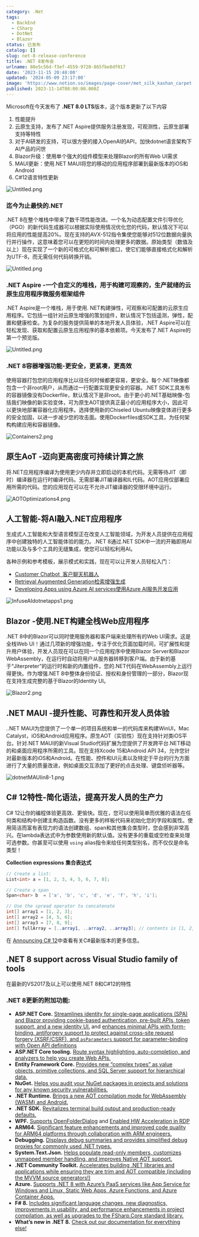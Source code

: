 ```yaml
---
category: .Net
tags:
  - BackEnd
  - CSharp
  - DotNet
  - Blazor
status: 已发布
catalog: []
slug: net-8-release-conference
title: .NET 8发布会
urlname: 80e5c56d-f3ef-4559-9720-865fbe8df017
date: '2023-11-15 20:48:00'
updated: '2024-05-09 23:17:00'
image: 'https://www.notion.so/images/page-cover/met_silk_kashan_carpet.jpg'
published: 2023-11-14T08:00:00.000Z
---
```


Microsoft在今天发布了 **.NET 8.0 LTS**版本，这个版本更新了以下内容

1. 性能提升
2. 云原生支持，发布了.NET Aspire提供服务注册发现，可观测性，云原生部署支持等特性
3. 对于AI研发的支持，可以很方便的接入OpenAI的API，加快dotnet语言架构下AI产品的问世
4. Blazor升级：使用单个强大的组件模型来处理Blazor的所有Web UI需求
5. MAUI更新：使用.NET MAUI将您的移动的应用程序部署到最新版本的iOS和Android
6. C#12语言特性更新

![Untitled.png](https://prod-files-secure.s3.us-west-2.amazonaws.com/5d24fe63-e567-4804-86f9-9fdc62e13082/10cda029-65af-4ea7-b30e-605b2d9e6c57/Untitled.png?X-Amz-Algorithm=AWS4-HMAC-SHA256&X-Amz-Content-Sha256=UNSIGNED-PAYLOAD&X-Amz-Credential=ASIAZI2LB4666R5PSKJY%2F20250326%2Fus-west-2%2Fs3%2Faws4_request&X-Amz-Date=20250326T213455Z&X-Amz-Expires=3600&X-Amz-Security-Token=IQoJb3JpZ2luX2VjEM3%2F%2F%2F%2F%2F%2F%2F%2F%2F%2FwEaCXVzLXdlc3QtMiJGMEQCICnU1W%2FX0PRm0ILvORsB%2FpkqVbVdd1GGKIVQgWUjePzDAiBJcdxTk0IAaa1fAOSQVC%2FLNJqp8PmVa986HjlPonrruSr%2FAwg2EAAaDDYzNzQyMzE4MzgwNSIM3dWUUifNB3d%2BZU5JKtwDH4AKNFrMDDkcDMNy7yc9iAaJ65Kvt7WCBwdEOAMUW%2FboI2AW3oIuU3iwFeFWjJlDhusYeGMCuXONY9cPH%2FXDILJWow1o1qEQkvMWKRfQrw1vUQbbML0uoi3XEmRHbS5aMbQjQIA34lVXooLT7%2Bvcet4trsvIZfFx3hpWzzuiGiBnegCS%2FGaMSmHLZixuZY3QDsW4HKpV4ih5a9n%2FGDpKtXh4HIaAfxl4dssaBLKkGsIqWYke0uygELIEnkBO0FtPFgrt6x%2BXIMLm0AbIfVcG1rbNjLCWRiYLbDjo4cG5Uj12BWVAI2aOtEFfquIQwEgHq4yaN%2FXK0IbiZetsUwMMT%2BuW%2BWAqLyqHLLM1UvKJC7TcPPJm%2BVTD6I4VbZg0%2F7Ith71LYXu%2FZPIC0QbzEYEr0ZRY8JlyJLkR5amBuGFQVz8N2G4Erlx108wFtFOjn7Vbrxo5TvO%2Bsn4sT0Q907naFPEpO%2F8CxYzRY2fTefzqsZ9My%2Bq3PylbdV4DDtzNigBMT7U0%2FZrqZJnmF7cOpZP%2B%2BouGyJi0BVLPLjo2%2BBXULwy5ejX7jRlY9oPU5O06hTDJVccTLAb%2B5cwqg9J5sTmKFEWA4uFrLXbExBeb%2FwDygRfLyQkCBF1vWeWAL6Uw%2FNCRvwY6pgF1pXxtUl690BwIMUO6smg3%2F3yk%2FFsN5gw7%2FmjWaE1O0iBuFnyfaZCBooEqFx61s4Xw01TuI3oqrAiXQUjxxOLKrMAEZmtbNXa1wPg7mN%2FdK6NyChscJ0SALO9nwp1qTo%2FsORmp4jzWs7GI%2F4OSScoapOdhvOym5t8DyMCqYZIbE1iWHQm4w%2BjNH7buxM7XV0iGdDHJBR10aPkE7vIkmQLeePsJA3Ye&X-Amz-Signature=7e5bcb43d1a71800bf5e3b692a017b4dd07bcef9cf7d35afcde5f4a60a77787d&X-Amz-SignedHeaders=host&x-id=GetObject)


### **迄今为止最快的.NET**


.NET 8在整个堆栈中带来了数千项性能改进。一个名为动态配置文件引导优化（PGO）的新代码生成器可以根据实际使用情况优化您的代码，默认情况下可以将应用的性能提高20%。现在支持的AVX-512指令集使您能够对512位数据向量执行并行操作，这意味着您可以在更短的时间内处理更多的数据。原始类型（数值及以上）现在实现了一个新的可格式化和可解析接口，使它们能够直接格式化和解析为UTF-8，而无需任何代码转换开销。


![Untitled.png](https://prod-files-secure.s3.us-west-2.amazonaws.com/5d24fe63-e567-4804-86f9-9fdc62e13082/edcbf140-d619-4389-a4a6-f97c113ab9f2/Untitled.png?X-Amz-Algorithm=AWS4-HMAC-SHA256&X-Amz-Content-Sha256=UNSIGNED-PAYLOAD&X-Amz-Credential=ASIAZI2LB4666R5PSKJY%2F20250326%2Fus-west-2%2Fs3%2Faws4_request&X-Amz-Date=20250326T213455Z&X-Amz-Expires=3600&X-Amz-Security-Token=IQoJb3JpZ2luX2VjEM3%2F%2F%2F%2F%2F%2F%2F%2F%2F%2FwEaCXVzLXdlc3QtMiJGMEQCICnU1W%2FX0PRm0ILvORsB%2FpkqVbVdd1GGKIVQgWUjePzDAiBJcdxTk0IAaa1fAOSQVC%2FLNJqp8PmVa986HjlPonrruSr%2FAwg2EAAaDDYzNzQyMzE4MzgwNSIM3dWUUifNB3d%2BZU5JKtwDH4AKNFrMDDkcDMNy7yc9iAaJ65Kvt7WCBwdEOAMUW%2FboI2AW3oIuU3iwFeFWjJlDhusYeGMCuXONY9cPH%2FXDILJWow1o1qEQkvMWKRfQrw1vUQbbML0uoi3XEmRHbS5aMbQjQIA34lVXooLT7%2Bvcet4trsvIZfFx3hpWzzuiGiBnegCS%2FGaMSmHLZixuZY3QDsW4HKpV4ih5a9n%2FGDpKtXh4HIaAfxl4dssaBLKkGsIqWYke0uygELIEnkBO0FtPFgrt6x%2BXIMLm0AbIfVcG1rbNjLCWRiYLbDjo4cG5Uj12BWVAI2aOtEFfquIQwEgHq4yaN%2FXK0IbiZetsUwMMT%2BuW%2BWAqLyqHLLM1UvKJC7TcPPJm%2BVTD6I4VbZg0%2F7Ith71LYXu%2FZPIC0QbzEYEr0ZRY8JlyJLkR5amBuGFQVz8N2G4Erlx108wFtFOjn7Vbrxo5TvO%2Bsn4sT0Q907naFPEpO%2F8CxYzRY2fTefzqsZ9My%2Bq3PylbdV4DDtzNigBMT7U0%2FZrqZJnmF7cOpZP%2B%2BouGyJi0BVLPLjo2%2BBXULwy5ejX7jRlY9oPU5O06hTDJVccTLAb%2B5cwqg9J5sTmKFEWA4uFrLXbExBeb%2FwDygRfLyQkCBF1vWeWAL6Uw%2FNCRvwY6pgF1pXxtUl690BwIMUO6smg3%2F3yk%2FFsN5gw7%2FmjWaE1O0iBuFnyfaZCBooEqFx61s4Xw01TuI3oqrAiXQUjxxOLKrMAEZmtbNXa1wPg7mN%2FdK6NyChscJ0SALO9nwp1qTo%2FsORmp4jzWs7GI%2F4OSScoapOdhvOym5t8DyMCqYZIbE1iWHQm4w%2BjNH7buxM7XV0iGdDHJBR10aPkE7vIkmQLeePsJA3Ye&X-Amz-Signature=6eca2461c09641f8ba477b38a9c7fc81f0606292b9f56a9459e6f6912d5e51b6&X-Amz-SignedHeaders=host&x-id=GetObject)


### **.NET Aspire -一个自定义的堆栈，用于构建可观察的，生产就绪的云原生应用程序微服务框架组件**


.NET Aspire是一个堆栈，用于使用. NET构建弹性，可观察和可配置的云原生应用程序。它包括一组针对云原生增强的策划组件，默认情况下包括遥测，弹性，配置和健康检查。为复杂的服务提供简单的本地开发人员体验，.NET Aspire可以在轻松发现、获取和配置云原生应用程序的基本依赖项。今天发布了.NET Aspire的第一个预览版。


![Untitled.png](https://prod-files-secure.s3.us-west-2.amazonaws.com/5d24fe63-e567-4804-86f9-9fdc62e13082/ff6a34d3-ac25-412d-9204-a7263d00528f/Untitled.png?X-Amz-Algorithm=AWS4-HMAC-SHA256&X-Amz-Content-Sha256=UNSIGNED-PAYLOAD&X-Amz-Credential=ASIAZI2LB4666R5PSKJY%2F20250326%2Fus-west-2%2Fs3%2Faws4_request&X-Amz-Date=20250326T213455Z&X-Amz-Expires=3600&X-Amz-Security-Token=IQoJb3JpZ2luX2VjEM3%2F%2F%2F%2F%2F%2F%2F%2F%2F%2FwEaCXVzLXdlc3QtMiJGMEQCICnU1W%2FX0PRm0ILvORsB%2FpkqVbVdd1GGKIVQgWUjePzDAiBJcdxTk0IAaa1fAOSQVC%2FLNJqp8PmVa986HjlPonrruSr%2FAwg2EAAaDDYzNzQyMzE4MzgwNSIM3dWUUifNB3d%2BZU5JKtwDH4AKNFrMDDkcDMNy7yc9iAaJ65Kvt7WCBwdEOAMUW%2FboI2AW3oIuU3iwFeFWjJlDhusYeGMCuXONY9cPH%2FXDILJWow1o1qEQkvMWKRfQrw1vUQbbML0uoi3XEmRHbS5aMbQjQIA34lVXooLT7%2Bvcet4trsvIZfFx3hpWzzuiGiBnegCS%2FGaMSmHLZixuZY3QDsW4HKpV4ih5a9n%2FGDpKtXh4HIaAfxl4dssaBLKkGsIqWYke0uygELIEnkBO0FtPFgrt6x%2BXIMLm0AbIfVcG1rbNjLCWRiYLbDjo4cG5Uj12BWVAI2aOtEFfquIQwEgHq4yaN%2FXK0IbiZetsUwMMT%2BuW%2BWAqLyqHLLM1UvKJC7TcPPJm%2BVTD6I4VbZg0%2F7Ith71LYXu%2FZPIC0QbzEYEr0ZRY8JlyJLkR5amBuGFQVz8N2G4Erlx108wFtFOjn7Vbrxo5TvO%2Bsn4sT0Q907naFPEpO%2F8CxYzRY2fTefzqsZ9My%2Bq3PylbdV4DDtzNigBMT7U0%2FZrqZJnmF7cOpZP%2B%2BouGyJi0BVLPLjo2%2BBXULwy5ejX7jRlY9oPU5O06hTDJVccTLAb%2B5cwqg9J5sTmKFEWA4uFrLXbExBeb%2FwDygRfLyQkCBF1vWeWAL6Uw%2FNCRvwY6pgF1pXxtUl690BwIMUO6smg3%2F3yk%2FFsN5gw7%2FmjWaE1O0iBuFnyfaZCBooEqFx61s4Xw01TuI3oqrAiXQUjxxOLKrMAEZmtbNXa1wPg7mN%2FdK6NyChscJ0SALO9nwp1qTo%2FsORmp4jzWs7GI%2F4OSScoapOdhvOym5t8DyMCqYZIbE1iWHQm4w%2BjNH7buxM7XV0iGdDHJBR10aPkE7vIkmQLeePsJA3Ye&X-Amz-Signature=3bb8ca568b7a845d9a6497b6093fb74ba6373e72d5e48e3715f329e8b52be657&X-Amz-SignedHeaders=host&x-id=GetObject)


### **.NET 8容器增强功能-更安全，更紧凑，更高效**


使用容器打包您的应用程序比以往任何时候都更容易，更安全。每个.NET映像都包含一个非root用户，从而通过一行配置实现更安全的容器。.NET SDK工具发布的容器镜像没有Dockerfile，默认情况下是非root。由于更小的.NET基础映像-包括我们映像的新实验变体，可为原生AOT提供真正最小的应用程序大小，因此可以更快地部署容器化应用程序。选择使用新的Chiseled Ubuntu映像变体进行更多的安全加固，以进一步减少您的攻击面。使用Dockerfiles或SDK工具，为任何架构构建应用和容器镜像。


![Containers2.png](https://devblogs.microsoft.com/dotnet/wp-content/uploads/sites/10/2023/11/Containers2.png)


## 原生AoT -迈向更高密度可持续计算之旅


将.NET应用程序编译为使用更少内存并立即启动的本机代码。无需等待JIT（即时）编译器在运行时编译代码。无需部署JIT编译器和IL代码。AOT应用仅部署应用所需的代码。您的应用现在可以在不允许JIT编译器的受限环境中运行。


![AOTOptimizations4.png](https://devblogs.microsoft.com/dotnet/wp-content/uploads/sites/10/2023/11/AOTOptimizations4.png)


## 人工智能-将AI融入.NET应用程序


生成式人工智能和大型语言模型正在改变人工智能领域，为开发人员提供在应用程序中创建独特的人工智能体验的能力。.NET 8通过.NET SDK中一流的开箱即用AI功能以及与多个工具的无缝集成，使您可以轻松利用AI。


各种示例和参考模板，展示模式和实践，现在可以让开发人员轻松入门：

- [Customer Chatbot](https://github.com/dotnet/eShop)[ ](https://github.com/dotnet/eShop)[ 客户聊天机器人](https://github.com/dotnet/eShop)
- [Retrieval Augmented Generation](https://github.com/Azure-Samples/azure-search-openai-demo-csharp)[检索增强生成](https://github.com/Azure-Samples/azure-search-openai-demo-csharp)
- [Developing Apps using Azure AI services](https://devblogs.microsoft.com/dotnet/demystifying-retrieval-augmented-generation-with-dotnet/)[使用Azure AI服务开发应用](https://devblogs.microsoft.com/dotnet/demystifying-retrieval-augmented-generation-with-dotnet/)

![InfuseAIdotnetapps1.png](https://devblogs.microsoft.com/dotnet/wp-content/uploads/sites/10/2023/11/InfuseAIdotnetapps1.png)


## Blazor -使用.NET构建全栈Web应用程序


.NET 8中的Blazor可以同时使用服务器和客户端来处理所有的Web UI需求。这是全栈Web UI！通过几项新的增强功能，专注于优化页面加载时间，可扩展性和提升用户体验，开发人员现在可以在同一个应用程序中使用Blazor Server和Blazor WebAssembly，在运行时自动将用户从服务器转移到客户端。由于新的基于“Jiterpreter”的运行时和新的内置组件，您的.NET代码在WebAssembly上运行得更快。作为增强.NET 8中整体身份验证、授权和身份管理的一部分，Blazor现在支持生成完整的基于Blazor的Identity UI。


![Blazor2.png](https://devblogs.microsoft.com/dotnet/wp-content/uploads/sites/10/2023/11/Blazor2.png)


## .NET MAUI -提升性能、可靠性和开发人员体验


..NET MAUI为您提供了一个单一的项目系统和单一的代码库来构建WinUI，Mac Catalyst，iOS和Android应用程序。原生AOT（实验性）现在支持针对类iOS平台。针对.NET MAUI的新Visual Studio代码扩展为您提供了开发跨平台.NET移动的和桌面应用程序所需的工具。现在支持Xcode 15和Android API 34，允许您针对最新版本的iOS和Android。在性能、控件和UI元素以及特定于平台的行为方面进行了大量的质量改进，例如桌面交互添加了更好的点击处理、键盘侦听器等。


![dotnetMAUIin8-1.png](https://devblogs.microsoft.com/dotnet/wp-content/uploads/sites/10/2023/11/dotnetMAUIin8-1.png)


## C# 12特性-简化语法，提高开发人员的生产力


C# 12让你的编程体验更高效、更愉快。现在，您可以使用简单而优雅的语法在任何类和结构中创建主构造函数。没有更多的样板代码来初始化您的字段和属性。使用简洁而富有表现力的语法创建数组、span和其他集合类型时，您会感到非常高兴。在lambda表达式中为参数使用新的默认值。没有更多的重载或空检查来处理可选参数。你甚至可以使用 `using` alias指令来给任何类型别名，而不仅仅是命名类型！


**Collection expressions** **集合表达式**


```c#
// Create a list:
List<int> a = [1, 2, 3, 4, 5, 6, 7, 8];

// Create a span
Span<char> b  = ['a', 'b', 'c', 'd', 'e', 'f', 'h', 'i'];

// Use the spread operator to concatenate
int[] array1 = [1, 2, 3];
int[] array2 = [4, 5, 6];
int[] array3 = [7, 8, 9];
int[] fullArray = [..array1, ..array2, ..array3]; // contents is [1, 2, 3, 4, 5, 6, 7, 8, 9]
```


在 [Announcing C# 12](https://devblogs.microsoft.com/dotnet/announcing-csharp-12)中查看有关C#最新版本的更多信息。


## .NET 8 support across Visual Studio family of tools


在最新的VS2017及以上可以使用.NET 8和C#12的特性


### .NET 8更新的附加功能:

- **ASP.NET Core.** [Streamlines identity for single-page applications (SPA) and Blazor providing cookie-based authentication, pre-built APIs, token support, and a new identity UI.](https://devblogs.microsoft.com/dotnet/whats-new-with-identity-in-dotnet-8/) and [enhances minimal APIs with form-binding, antiforgery support to protect against cross-site request forgery (XSRF/CSRF), and ](https://learn.microsoft.com/aspnet/core/release-notes/aspnetcore-8.0#minimal-apis)[`asParameters`](https://learn.microsoft.com/aspnet/core/release-notes/aspnetcore-8.0#minimal-apis)[ support for parameter-binding with Open API definitions](https://learn.microsoft.com/aspnet/core/release-notes/aspnetcore-8.0#minimal-apis)
- **ASP.NET Core tooling.** [Route syntax highlighting, auto-completion, and analyzers to help you create Web APIs.](https://devblogs.microsoft.com/dotnet/aspnet-core-route-tooling-dotnet-8/)
- **Entity Framework Core.** [Provides new “complex types” as value objects, primitive collections, and SQL Server support for hierarchical data.](https://devblogs.microsoft.com/dotnet/announcing-ef8-rc2/)
- **NuGet.** [Helps you audit your NuGet packages in projects and solutions for any known security vulnerabilities.](https://learn.microsoft.com/nuget/concepts/auditing-packages)
- **.NET Runtime.** [Brings a new AOT compilation mode for WebAssembly (WASM) and Android.](https://devblogs.microsoft.com/dotnet/announcing-dotnet-8-rc1/#androidstripilafteraot-mode-on-android)
- **.NET SDK.** [Revitalizes terminal build output and production-ready defaults.](https://learn.microsoft.com/dotnet/core/whats-new/dotnet-8#net-sdk)
- **WPF.** [Supports OpenFolderDialog](https://devblogs.microsoft.com/dotnet/wpf-file-dialog-improvements-in-dotnet-8/) and [Enabled HW Acceleration in RDP](https://devblogs.microsoft.com/dotnet/announcing-dotnet-8-rc1/#wpf-hardware-acceleration-in-rdp)
- **ARM64.** [Significant feature enhancements and improved code quality for ARM64 platforms through collaboration with ARM engineers.](https://devblogs.microsoft.com/dotnet/this-arm64-performance-in-dotnet-8/)
- **Debugging.** [Displays debug summaries and provides simplified debug proxies for commonly used .NET types.](https://devblogs.microsoft.com/dotnet/debugging-enhancements-in-dotnet-8/)
- **System.Text.Json.** [Helps populate read-only members, customizes unmapped member handling, and improves Native AOT support.](https://devblogs.microsoft.com/dotnet/system-text-json-in-dotnet-8/)
- **.NET Community Toolkit.** [Accelerates building .NET libraries and applications while ensuring they are trim and AOT compatible (including the MVVM source generators!)](https://devblogs.microsoft.com/dotnet/announcing-the-dotnet-community-toolkit-821/)
- **Azure.** [Supports .NET 8 with Azure’s PaaS services like App Service for Windows and Linux, Static Web Apps, Azure Functions, and Azure Container Apps.](https://aka.ms/appservice-dotnet8)
- **F# 8.** [Includes significant language changes, new diagnostics, improvements in usability, and performance enhancements in project compilation, as well as upgrades to the FSharp.Core standard library.](https://devblogs.microsoft.com/dotnet/announcing-fsharp-8/)
- **What’s new in .NET 8.** [Check out our documentation for everything else!](https://learn.microsoft.com/dotnet/core/whats-new/dotnet-8)
